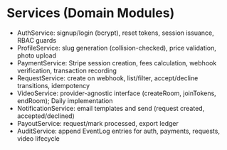 # Services (Domain Modules)

- AuthService: signup/login (bcrypt), reset tokens, session issuance, RBAC guards
- ProfileService: slug generation (collision-checked), price validation, photo upload
- PaymentService: Stripe session creation, fees calculation, webhook verification, transaction recording
- RequestService: create on webhook, list/filter, accept/decline transitions, idempotency
- VideoService: provider-agnostic interface (createRoom, joinTokens, endRoom); Daily implementation
- NotificationService: email templates and send (request created, accepted/declined)
- PayoutService: request/mark processed, export ledger
- AuditService: append EventLog entries for auth, payments, requests, video lifecycle

